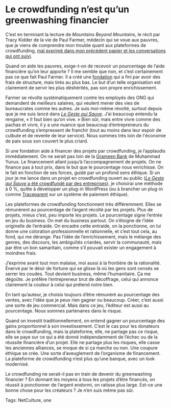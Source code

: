 # Le crowdfunding n’est qu&#8217;un greenwashing financier

C’est en terminant la lecture de *Mountains Beyond Mountains*, le récit par Tracy Kidder de la vie de Paul Farmer, médecin qui se voue aux pauvres, que je viens de comprendre mon trouble quant aux plateformes de crowdfunding, [mal exprimé dans mon précédent papier et les conversations qui ont suivi](http://blog.tcrouzet.com/2014/04/29/cest-beau-le-crowdfunding-mais-cest-une-arnaque-de-plus/).<span id="more-35333"></span>

Quand on aide les pauvres, exige-t-on de recevoir un pourcentage de l’aide financière qu’on leur apporte ? Il me semble que non, et c’est certainement pas ce que fait Paul Farmer. Il a créé une [fondation](http://www.pih.org/) qui a fini par avoir des frais de structure, mais tirés au plus bas. Le but d’un telle organisation est clairement de servir les plus déshérités, pas son propre enrichissement.

Farmer se révolte systématiquement contre les employés des ONG qui demandent de meilleurs salaires, qui veulent mener des vies de bureaucrates comme les autres. Je suis moi-même révolté, surtout depuis que je me suis lancé dans [*Le Geste qui Sauve*](http://blog.tcrouzet.com/le-geste-qui-sauve/). J’ai beaucoup entendu la rengaine, « Il faut bien qu’on vive. » Bien sûr, mais entre vivre comme des pachas et vivre, il y a une nuance que beaucoup d’entrepreneurs du crowdfunding s’empressent de franchir (tout au moins dans leur espoir de culbute et de revente de leur service). Nous sommes très loin de l'économie de paix sous son couvert le plus criard.

Si une fondation aide à financer des projets par crowdfunding, je l’applaudis immédiatement. On ne serait pas loin de la [Grameen Bank](http://fr.wikipedia.org/wiki/Grameen_Bank) de Muhammad Yunus. Le financement allant jusqu’à l’accompagnement de projets. On ne finance pas à tout prix, dans le but que le pourcentage nous enrichisse. On le fait en fonction de ses forces, guidé par un profond sens éthique. Si un jour je me lance dans un projet en crowdfunding ouvert au public ([*Le Geste qui Sauve* a été crowdfundé par des entreprises](http://blog.tcrouzet.com/2014/04/10/comment-financer-un-livre-en-creative-commons/)), je choisirai une méthode à 0 %, quitte à développer un plug-in WordPress (ou à brancher un plug-in comme [Traceparent](http://traceparent.com/) sur un système de paiement éthique).

Les plateformes de crowdfunding fonctionnent très différemment. Elles se rémunèrent au pourcentage de l’argent récolté par les projets. Plus de projets, mieux c’est, peu importe les projets. Le pourcentage signe l’entrée en jeu du business. On met du business partout. On s’éloigne de l’idée originelle de l’entraide. On encadre cette entraide, on la ponctionne, on lui donne une coloration professionnelle et rationnelle, et c’est tout cela, au fond, qui me dérange. Pas l’idée de l’enrichissement, mais le mélange des genres, des discours, les ambiguïtés criardes, servir la communauté, mais par être un bon samaritain, comme s’il pouvait exister un engagement à moindres frais.

J’exprime avant tout mon malaise, moi aussi à la frontière de la rationalité. Énervé par le désir de fortune qui se glisse là où les gens sont censés se serrer les coudes. Tout devient business, même l’humanitaire. Ça me dégoûte. Je préfère l’entrepreneur brut de décoffrage, celui qui annonce clairement la couleur à celui qui prétend notre bien.

En tant qu’auteur, je choisis toujours d’être rémunéré au pourcentage des ventes, avec l’idée que je peux rien gagner ou beaucoup. Créer, c’est aussi une sorte de jeu commercial. Mais dans ce jeu, l’éditeur est aussi au pourcentage. Nous sommes partenaires dans le risque.

Quand on investit traditionnellement, on entend gagner un pourcentage des gains proportionnel à son investissement. C’est le cas pour les donateurs dans le crowdfunding, mais la plateforme, elle, ne partage pas ce risque, elle se paye sur ce qui a été donné indépendamment de l’échec ou de la réussite financière d’un projet. Elle ne partage plus les risques, elle casse les anciennes alliances, se moque de si ça marche ou non. Une coupure éthique se crée. Une sorte d’aveuglement de l’organisme de financement. La plateforme de crowdfunding n’est plus qu’une banque, avec un look modernisé.

Le crowdfunding ne serait-il pas en train de devenir du greenwashing financier ? En donnant les moyens à tous les projets d’être financés, on réussit à ponctionner de l’argent endormi, on ratisse plus large. Est-ce une bonne chose pour les créateurs ? Je n’en suis même pas sûr.

Tags: NetCulture, une